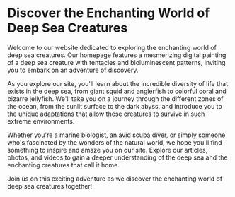 <!--font:Poppins-->

# Discover the Enchanting World of Deep Sea Creatures

Welcome to our website dedicated to exploring the enchanting world of deep sea creatures. Our homepage features a mesmerizing digital painting of a deep sea creature with tentacles and bioluminescent patterns, inviting you to embark on an adventure of discovery.

As you explore our site, you'll learn about the incredible diversity of life that exists in the deep sea, from giant squid and anglerfish to colorful coral and bizarre jellyfish. We'll take you on a journey through the different zones of the ocean, from the sunlit surface to the dark abyss, and introduce you to the unique adaptations that allow these creatures to survive in such extreme environments.

Whether you're a marine biologist, an avid scuba diver, or simply someone who's fascinated by the wonders of the natural world, we hope you'll find something to inspire and amaze you on our site. Explore our articles, photos, and videos to gain a deeper understanding of the deep sea and the enchanting creatures that call it home.

Join us on this exciting adventure as we discover the enchanting world of deep sea creatures together!

<!--

Write me markdown content of website with wallpaper:

"A digital painting of a deep sea creature, with tentacles and bioluminescent patterns evoking a sense of mystery and exploration."

The header of the page should not be copy of the text but rather a real content of the website which is using this wallpaper.


---


# Deep Sea Creatures: Explore the Mysteries of the Ocean

Welcome to our website dedicated to the fascinating world of deep sea creatures. Our homepage features a stunning digital painting of a mysterious creature with tentacles and bioluminescent patterns, inviting you to dive into the depths of the ocean and discover its secrets.

As you explore our site, you'll learn about the incredible diversity of life that exists in the deep sea, from giant squid and anglerfish to colorful coral and bizarre jellyfish. We'll take you on a journey through the different zones of the ocean, from the sunlit surface to the dark abyss, and introduce you to the unique adaptations that allow these creatures to survive in such extreme environments.

Whether you're a marine biologist, an avid scuba diver, or simply someone who's fascinated by the wonders of the natural world, we hope you'll find something to inspire and amaze you on our site. So come on in, and let's explore the mysteries of the ocean together!


---


Heading is too long, rewrite whole content.


---


# Discover the Wonders of the Deep Sea

Welcome to our website dedicated to exploring the fascinating world of deep sea creatures. Our homepage features a stunning digital painting of a mysterious creature with tentacles and bioluminescent patterns, inviting you to dive into the depths of the ocean and discover its secrets.

Our site is designed to take you on a journey through the different zones of the ocean, from the sunlit surface to the dark abyss, and introduce you to the unique adaptations that allow these creatures to survive in such extreme environments. You'll learn about the incredible diversity of life that exists in the deep sea, from giant squid and anglerfish to colorful coral and bizarre jellyfish.

Whether you're a marine biologist, an avid scuba diver, or simply someone who's fascinated by the wonders of the natural world, we hope you'll find something to inspire and amaze you on our site. Explore our articles, photos, and videos to gain a deeper understanding of the deep sea and the creatures that call it home.

Join us on this exciting adventure as we discover the wonders of the deep sea together!


---


Heading is too long, rewrite whole content.


---


# Exploring the Mysteries of the Deep Sea

Welcome to our website dedicated to exploring the mysteries of the deep sea. Our homepage features a captivating digital painting of a deep sea creature with tentacles and bioluminescent patterns, inviting you to embark on a journey of discovery.

As you explore our site, you'll learn about the incredible diversity of life that exists in the deep sea, from giant squid and anglerfish to colorful coral and bizarre jellyfish. We'll take you on a journey through the different zones of the ocean, from the sunlit surface to the dark abyss, and introduce you to the unique adaptations that allow these creatures to survive in such extreme environments.

Whether you're a marine biologist, an avid scuba diver, or simply someone who's fascinated by the wonders of the natural world, we hope you'll find something to inspire and amaze you on our site. Explore our articles, photos, and videos to gain a deeper understanding of the deep sea and the mysteries that it holds.

Join us on this exciting adventure as we explore the mysteries of the deep sea together!


---


Heading is too long, rewrite whole content.


---


# Discover the Enchanting World of Deep Sea Creatures

Welcome to our website dedicated to exploring the enchanting world of deep sea creatures. Our homepage features a mesmerizing digital painting of a deep sea creature with tentacles and bioluminescent patterns, inviting you to embark on an adventure of discovery.

As you explore our site, you'll learn about the incredible diversity of life that exists in the deep sea, from giant squid and anglerfish to colorful coral and bizarre jellyfish. We'll take you on a journey through the different zones of the ocean, from the sunlit surface to the dark abyss, and introduce you to the unique adaptations that allow these creatures to survive in such extreme environments.

Whether you're a marine biologist, an avid scuba diver, or simply someone who's fascinated by the wonders of the natural world, we hope you'll find something to inspire and amaze you on our site. Explore our articles, photos, and videos to gain a deeper understanding of the deep sea and the enchanting creatures that call it home.

Join us on this exciting adventure as we discover the enchanting world of deep sea creatures together!


---


Write me a Google font which is best fitting for the website.

Pick from the list:
- Montserrat
- IBM Plex Sans
- Inter
- Barlow Condensed
- Lobster
- Playfair Display
- Futura
- Great Vibes
- Exo 2
- Roboto
- Poppins
- Lato
- Open Sans
- Orbitron
- Raleway
- Alegreya
- Dancing Script


Write just the font name nothing else.


---


Poppins

-->

